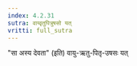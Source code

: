 ```yaml
---
index: 4.2.31
sutra: वाय्वृतुपित्रुषसो यत्‌
vritti: full_sutra
---
```


"सा अस्य देवता" (इति)  वायु-ऋतु-पितृ-उषसः यत्